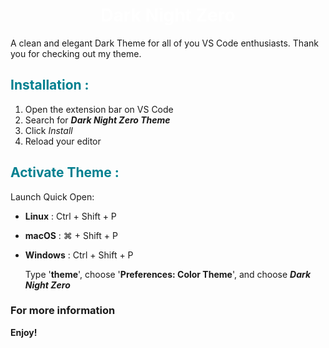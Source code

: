 <h1 style="color: #ffff" align = "center">Dark Night Zero</h1>

<!-- ![Banner](Dark banner.jpg) -->

A clean and elegant Dark Theme for all of you VS Code enthusiasts. Thank you for checking out my theme.

<h2 style="color: #028090">Installation :</h2>

1. Open the extension bar on VS Code
2. Search for **_Dark Night Zero Theme_**
3. Click _Install_
4. Reload your editor
 <h2 style="color: #028090">Activate Theme :</h2>

Launch Quick Open:

-   **Linux** : Ctrl + Shift + P
-   **macOS** : ⌘ + Shift + P
-   **Windows** : Ctrl + Shift + P

    Type '**theme**', choose '**Preferences: Color Theme**', and choose **_Dark Night Zero_**

### For more information

**Enjoy!**
